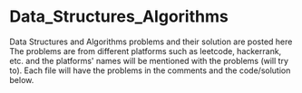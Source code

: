 # Data_Structures_Algorithms
Data Structures and Algorithms problems and their solution are posted here
The problems are from different platforms such as leetcode, hackerrank, etc. and the platforms' names will be mentioned with the problems (will try to).
Each file will have the problems in the comments and the code/solution below.
